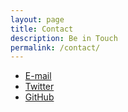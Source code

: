 ```yaml
---
layout: page
title: Contact
description: Be in Touch
permalink: /contact/
---
```


<ul class="copyright"> <!-- no bullet points!!!!! -->
  <li><a target="_blank" href="info@open-archive.org"><i class="fa fa-envelope-o fa-fw"></i> <span class="network-name">E-mail</span></a></li>
  <li><a href="https://twitter.com/open_archive"><i class="fa fa-twitter fa-fw"></i> <span class="network-name">Twitter</span></a></li>
<li><a href="https://github.com/openarchive"><i class="fa fa-github fa-fw"></i> <span class="network-name">GitHub</span></a></li>
								
							
</ul>
 
